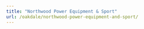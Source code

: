 ```yaml
---
title: "Northwood Power Equipment & Sport"
url: /oakdale/northwood-power-equipment-and-sport/
---
```

